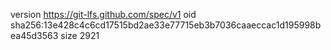 version https://git-lfs.github.com/spec/v1
oid sha256:13e428c4c6cd17515bd2ae33e77715eb3b7036caaeccac1d195998bea45d3563
size 2921
